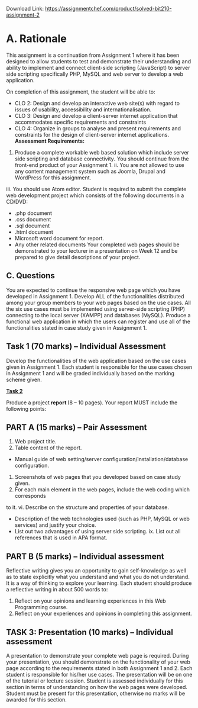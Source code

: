 Download Link: https://assignmentchef.com/product/solved-bit210-assignment-2
<br>
<h1>A. Rationale</h1>

This assignment is a continuation from Assignment 1 where it has been designed to allow students to test and demonstrate their understanding and ability to implement and connect client-side scripting (JavaScript) to server side scripting specifically PHP, MySQL and web server to develop a web application.

On completion of this assignment, the student will be able to:

<ul>

 <li>CLO 2: Design and develop an interactive web site(s) with regard to issues of usability, accessibility and internationalisation.</li>

 <li>CLO 3: Design and develop a client-server internet application that accommodates specific requirements and constraints</li>

 <li>CLO 4: Organize in groups to analyse and present requirements and constraints for the design of client-server internet applications. <strong> Assessment Requirements: </strong></li>

</ul>

<ol>

 <li>Produce a complete workable web based solution which include server side scripting and database connectivity<strong>.</strong> You should continue from the front-end product of your Assignment 1. ii. You are not allowed to use any content management system such as Joomla, Drupal and WordPress for this assignment.</li>

</ol>

iii. You should use Atom editor. Student is required to submit the complete web development project which consists of the following documents in a CD/DVD:

<ul>

 <li>.php document</li>

 <li>.css document</li>

 <li>.sql document</li>

 <li>.html document</li>

 <li>Microsoft word document for report.</li>

 <li>Any other related documents Your completed web pages should be demonstrated to your lecturer in a presentation on Week 12 and be prepared to give detail descriptions of your project.</li>

</ul>

<strong> </strong>

<strong> </strong>

<h2>C. Questions</h2>

You are expected to continue the responsive web page which you have developed in Assignment 1. Develop ALL of the functionalities distributed among your group members to your web pages based on the use cases. All the six use cases must be implemented using server-side scripting (PHP) connecting to the local server (XAMPP) and databases (MySQL). Produce a functional web application in which the users can register and use all of the functionalities stated in case study given in Assignment 1.

<h2>Task 1 (70 marks) – Individual Assessment</h2>

Develop the functionalities of the web application based on the use cases given in Assignment 1. Each student is responsible for the use cases chosen in Assignment 1 and will be graded individually based on the marking scheme given.

<strong><u>Task 2</u></strong>

Produce a project<strong> report </strong>(8 – 10 pages). Your report MUST include the following points:

<h2>PART A (15 marks) – Pair Assessment</h2>

<ol>

 <li>Web project title.</li>

 <li>Table content of the report.</li>

</ol>

<ul>

 <li>Manual guide   of         web     setting/server   configuration/installation/database configuration.</li>

</ul>

<ol>

 <li>Screenshots of web pages that you developed based on case study given.</li>

 <li>For each main element in the web pages, include the web coding which corresponds</li>

</ol>

to it. vi.      Describe on the structure and properties of your database.

<ul>

 <li>Description of the web technologies used (such as PHP, MySQL or web services) and justify your choice.</li>

 <li>List out two advantages of using server side scripting. ix. List out all references that is used in APA format.</li>

</ul>

<h2>PART B (5 marks) – Individual assessment</h2>

Reflective writing gives you an opportunity to gain self-knowledge as well as to state explicitly what you understand and what you do not understand.  It is a way of thinking to explore your learning. Each student should produce a reflective writing in about 500 words to:

<ol>

 <li>Reflect on your opinions and learning experiences in this Web Programming course.</li>

 <li>Reflect on your experiences and opinions in completing this assignment.</li>

</ol>

<h2>TASK 3: Presentation (10 marks) – Individual assessment</h2>

A presentation to demonstrate your complete web page is required. During your presentation, you should demonstrate on the functionality of your web page according to the requirements stated in both Assignment 1 and 2. Each student is responsible for his/her use cases. The presentation will be on one of the tutorial or lecture session. Student is assessed individually for this section in terms of understanding on how the web pages were developed. Student must be present for this presentation, otherwise no marks will be awarded for this section.




<strong> </strong>

<strong> </strong>